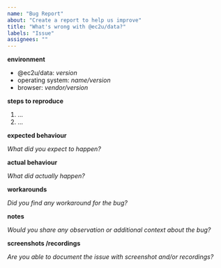 ```yaml
---
name: "Bug Report"
about: "Create a report to help us improve"
title: "What's wrong with @ec2u/data?"
labels: "Issue"
assignees: ""
---
```



**environment**

- @ec2u/data: *version*
- operating system: *name/version*
- browser: *vendor/version*

**steps to reproduce**

1. …
2. …

**expected behaviour**

*What did you expect to happen?*

**actual behaviour**

*What did actually happen?*

**workarounds**

*Did you find any workaround for the bug?*

**notes**

*Would you share any observation or additional context about the bug?*

**screenshots /recordings**

*Are you able to document the issue with screenshot and/or recordings?*

